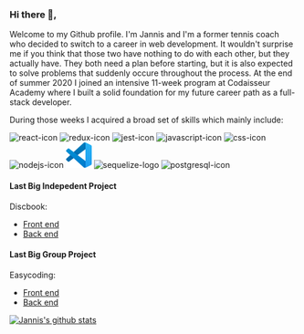 ### Hi there 👋,

Welcome to my Github profile. I'm Jannis and I'm a former tennis coach who decided to switch to a career in web development. It wouldn't surprise me if you think that those two have nothing to do with each other, but they actually have. They both need a plan before starting, but it is also expected to solve problems that suddenly occure throughout the process. At the end of summer 2020 I joined an intensive 11-week program at Codaisseur Academy where I built a solid foundation for my future career path as a full-stack developer. 

During those weeks I acquired a broad set of skills which mainly include:

<img src="https://seeklogo.com/images/R/react-logo-7B3CE81517-seeklogo.com.png" alt="react-icon" height="45"/> <img src="https://seeklogo.com/images/R/redux-logo-9CA6836C12-seeklogo.com.png" alt="redux-icon" height="45"/> <img src="https://jestjs.io/img/jest.png" alt="jest-icon" height="45"/> <img src="https://upload.wikimedia.org/wikipedia/commons/thumb/9/99/Unofficial_JavaScript_logo_2.svg/480px-Unofficial_JavaScript_logo_2.svg.png" alt="javascript-icon" height="45" />   <img src="https://upload.wikimedia.org/wikipedia/commons/thumb/d/d5/CSS3_logo_and_wordmark.svg/1200px-CSS3_logo_and_wordmark.svg.png" alt="css-icon" height="45" />   <img src="https://www.pikpng.com/pngl/m/430-4309640_js-logo-nodejs-logo-clipart.png" alt="nodejs-icon" height="45" /> <img src="https://raw.githubusercontent.com/github/explore/80688e429a7d4ef2fca1e82350fe8e3517d3494d/topics/visual-studio-code/visual-studio-code.png" alt="vs code-icon" height="45" /> <img src="https://seeklogo.com/images/S/sequelize-logo-9A5075DB9F-seeklogo.com.png" alt="sequelize-logo" height="45px" /> <img src="https://upload.wikimedia.org/wikipedia/commons/thumb/2/29/Postgresql_elephant.svg/1200px-Postgresql_elephant.svg.png" alt="postgresql-icon" height="45px" />

#### Last Big Indepedent Project

Discbook:
- [Front end](https://github.com/Jannis-Passalis/DiscBook-Client)
- [Back end](https://github.com/Jannis-Passalis/DiscBook-Server) 

#### Last Big Group Project

Easycoding:
- [Front end](https://github.com/TSKraak/easycoding-fe)
- [Back end](https://github.com/TSKraak/easycoding-be)

[![Jannis's github stats](https://github-readme-stats.vercel.app/api?username=Jannis-Passalis)](https://github.com/Jannis-Passalis/github-readme-stats)
